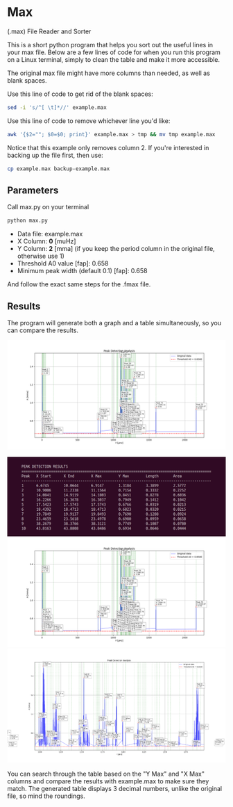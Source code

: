 # Max

(.max) File Reader and Sorter

This is a short python program that helps you sort out the useful lines in your max file. Below are a few lines of code for when you run this program on a Linux terminal, simply to clean the table and make it more accessible.

The original max file might have more columns than needed, as well as blank spaces.

Use this line of code to get rid of the blank spaces:

```bash
sed -i 's/^[ \t]*//' example.max
```

Use this line of code to remove whichever line you'd like:

```bash
awk '{$2=""; $0=$0; print}' example.max > tmp && mv tmp example.max
```

Notice that this example only removes column 2. If you're interested in backing up the file first, then use:

```bash
cp example.max backup-example.max
```

## Parameters

Call max.py on your terminal

```bash
python max.py
```

- Data file: example.max  
- X Column: **0** [muHz]
- Y Column: **2** [mma] (if you keep the period column in the original file, otherwise use 1)  
- Threshold A0 value [fap]: 0.658
- Minimum peak width (default 0.1) [fap]: 0.658

And follow the exact same steps for the .fmax file.

## Results

The program will generate both a graph and a table simultaneously, so you can compare the results.

![Max graph](https://raw.githubusercontent.com/laura-astro/max/main/max-graph.png)

![table](https://github.com/laura-astro/max/blob/main/max-table.png)
![graph](https://github.com/laura-astro/max/blob/main/max-graph.png)
![zoom](https://github.com/laura-astro/max/blob/main/max-zoom.png)

You can search through the table based on the "Y Max" and "X Max" columns and compare the results with example.max to make sure they match. The generated table displays 3 decimal numbers, unlike the original file, so mind the roundings.
